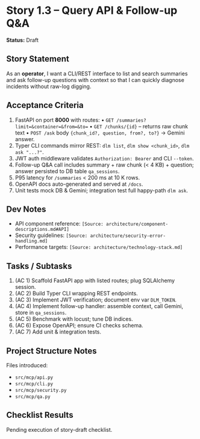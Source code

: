 # Story 1.3 – Query API & Follow-up Q&A

**Status:** Draft

## Story Statement
As an **operator**, I want a CLI/REST interface to list and search summaries and ask follow-up questions with context so that I can quickly diagnose incidents without raw-log digging.

## Acceptance Criteria
1. FastAPI on port **8000** with routes:
   • `GET /summaries?limit=&container=&from=&to=`
   • `GET /chunks/{id}` – returns raw chunk text
   • `POST /ask` body `{chunk_id?, question, from?, to?}` → Gemini answer.
2. Typer CLI commands mirror REST: `dlm list`, `dlm show <chunk_id>`, `dlm ask "...?"`.
3. JWT auth middleware validates `Authorization: Bearer` and CLI `--token`.
4. Follow-up Q&A call includes summary + raw chunk (< 4 KB) + question; answer persisted to DB table `qa_sessions`.
5. P95 latency for `/summaries` < 200 ms at 10 K rows.
6. OpenAPI docs auto-generated and served at `/docs`.
7. Unit tests mock DB & Gemini; integration test full happy-path `dlm ask`.

## Dev Notes
* API component reference: `[Source: architecture/component-descriptions.md#API]`
* Security guidelines: `[Source: architecture/security-error-handling.md]`
* Performance targets: `[Source: architecture/technology-stack.md]`

## Tasks / Subtasks
1. (AC 1) Scaffold FastAPI app with listed routes; plug SQLAlchemy session.
2. (AC 2) Build Typer CLI wrapping REST endpoints.
3. (AC 3) Implement JWT verification; document env var `DLM_TOKEN`.
4. (AC 4) Implement follow-up handler: assemble context, call Gemini, store in `qa_sessions`.
5. (AC 5) Benchmark with locust; tune DB indices.
6. (AC 6) Expose OpenAPI; ensure CI checks schema.
7. (AC 7) Add unit & integration tests.

## Project Structure Notes
Files introduced:
* `src/mcp/api.py`
* `src/mcp/cli.py`
* `src/mcp/security.py`
* `src/mcp/qa.py`

## Checklist Results
Pending execution of story-draft checklist. 